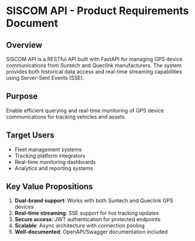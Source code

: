 # SISCOM API - Product Requirements Document

## Overview

SISCOM API is a RESTful API built with FastAPI for managing GPS device communications from Suntech and Queclink manufacturers. The system provides both historical data access and real-time streaming capabilities using Server-Sent Events (SSE).

## Purpose

Enable efficient querying and real-time monitoring of GPS device communications for tracking vehicles and assets.

## Target Users

- Fleet management systems
- Tracking platform integrators
- Real-time monitoring dashboards
- Analytics and reporting systems

## Key Value Propositions

1. **Dual-brand support**: Works with both Suntech and Queclink GPS devices
2. **Real-time streaming**: SSE support for live tracking updates
3. **Secure access**: JWT authentication for protected endpoints
4. **Scalable**: Async architecture with connection pooling
5. **Well-documented**: OpenAPI/Swagger documentation included

